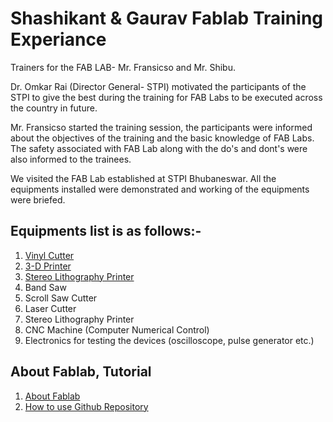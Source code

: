 # Shashikant & Gaurav Fablab Training Experiance

Trainers for the FAB LAB- Mr. Fransicso and Mr. Shibu.

Dr. Omkar Rai (Director General- STPI) motivated the participants of the STPI to give the best during the training for FAB Labs to be executed across the country in future.

Mr. Fransicso started the training session, the participants were informed about the objectives of the training and the basic knowledge of FAB Labs. The safety associated with FAB Lab along with the do's and dont's were also informed to the trainees.

We visited the FAB Lab established at STPI Bhubaneswar. All the equipments installed were demonstrated and working of the equipments were briefed.

## Equipments list is as follows:-
1. [Vinyl Cutter](https://github.com/shashikantstpi/fabzero/blob/master/equipments/vinyl%20cutter.md)
2. [3-D Printer](https://github.com/shashikantstpi/fabzero/blob/master/equipments/3-d-printer.md)
3. [Stereo Lithography Printer](https://github.com/shashikantstpi/fabzero/blob/master/equipments/stereolithographyprinter.md)
4. Band Saw 
5. Scroll Saw Cutter
6. Laser Cutter
7. Stereo Lithography Printer
8. CNC Machine (Computer Numerical Control)
9. Electronics for testing the devices (oscilloscope, pulse generator etc.)

## About Fablab, Tutorial
1. [About Fablab](https://github.com/shashikantstpi/fabzero/blob/master/about.md)
2. [How to use Github Repository](https://github.com/shashikantstpi/fabzero/blob/master/gitrepo.md)
